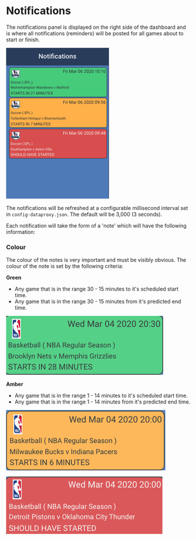 # Notifications

The notifications panel is displayed on the right side of the dashboard and is where all notifications \(reminders\) will be posted for all games about to start or finish.

![](../../../.gitbook/assets/screen-shot-2020-03-06-at-9.49.06-am.png)

The notifications will be refreshed at a configurable millisecond interval set in `config-dataproxy.json`. The default will be 3,000 \(3 seconds\).

Each notification will take the form of a 'note' which will have the following information:

### Colour

The colour of the notes is very important and must be visibly obvious. The colour of the note is set by the following criteria:

**Green**

* Any game that is in the range 30 - 15 minutes to it's scheduled start time.
* Any game that is in the range 30 - 15 minutes from it's predicted end time.

![](../../../.gitbook/assets/screen-shot-2020-03-04-at-8.02.09-pm.png)

**Amber**

* Any game that is in the range 1 - 14 minutes to it's scheduled start time.
* Any game that is in the range 1 - 14 minutes from it's predicted end time.

![](../../../.gitbook/assets/screen-shot-2020-03-04-at-7.53.24-pm.png)

![](../../../.gitbook/assets/screen-shot-2020-03-04-at-8.02.20-pm.png)

